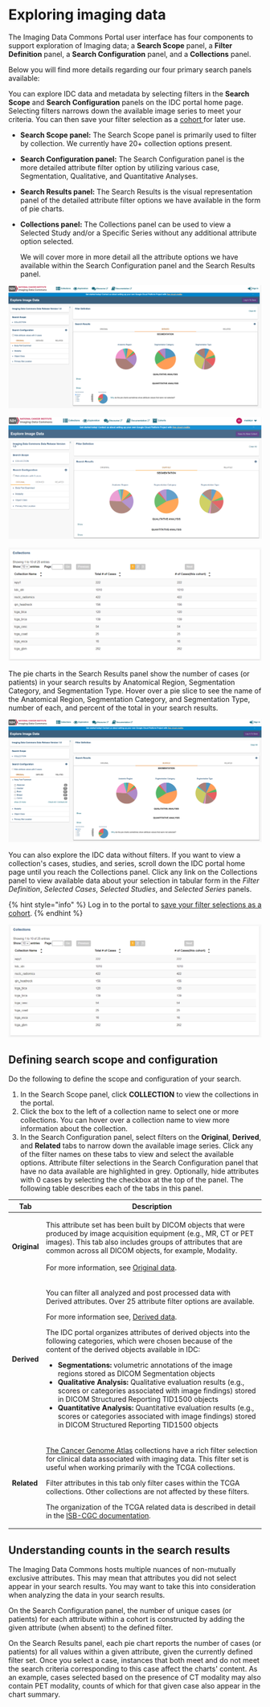 # Exploring imaging data

The Imaging Data Commons Portal user interface has four components to support exploration of Imaging data; a **Search Scope** panel, a **Filter Definition** panel, a **Search Configuration** panel, and a **Collections** panel.

Below you will find more details regarding our four primary search panels available:

You can explore IDC data and metadata by selecting filters in the **Search Scope** and **Search Configuration** panels on the IDC portal home page. Selecting filters narrows down the available image series to meet your criteria. You can then save your filter selection as a [cohort ](./#understanding-cohorts)for later use.

* **Search Scope panel:** The Search Scope panel is primarily used to filter by collection. We currently have 20+ collection options present.
* **Search Configuration panel:** The Search Configuration panel is the more detailed attribute filter option by utilizing various case, Segmentation, Qualitative, and Quantitative Analyses.
* **Search Results panel:** The Search Results is the visual representation panel of the detailed attribute filter options we have available in the form of pie charts.
*   **Collections panel:** The Collections panel can be used to view a Selected Study and/or a Specific Series without any additional attribute option selected.

    We will cover more in more detail all the attribute options we have available within the Search Configuration panel and the Search Results panel.

![Search Scope, Search Configuration, and Search Results panels](../../.gitbook/assets/screen-shot-2021-03-02-at-9.09.49-am.png)

![Search Scope, Search Configuration, Filter Definition, and Search Results Panels](../../.gitbook/assets/explore-page.png)

![Collections panel](../../.gitbook/assets/collections.png)

The pie charts in the Search Results panel show the number of cases (or patients) in your search results by Anatomical Region, Segmentation Category, and Segmentation Type. Hover over a pie slice to see the name of the Anatomical Region, Segmentation Category, and Segmentation Type, number of each, and percent of the total in your search results.

![](../../.gitbook/assets/screen-shot-2021-03-02-at-9.10.29-am.png)

You can also explore the IDC data without filters. If you want to view a collection's cases, studies, and series, scroll down the IDC portal home page until you reach the Collections panel. Click any link on the Collections panel to view available data about your selection in tabular form in the _Filter Definition_, _Selected Cases_, _Selected Studies_, and _Selected Series_ panels.

{% hint style="info" %}
Log in to the portal to [save your filter selections as a cohort](./#creating-a-cohort).
{% endhint %}

![Collections Panel](<../../.gitbook/assets/collections-panelv2 (2) (2) (2) (2) (2) (4) (4) (4) (2) (4) (4) (1) (1) (1) (1) (1) (1) (1) (5).png>)

## **Defining search scope and configuration**

Do the following to define the scope and configuration of your search.

1. In the Search Scope panel, click **COLLECTION** to view the collections in the portal.
2. Click the box to the left of a collection name to select one or more collections. You can hover over a collection name to view more information about the collection.
3. In the Search Configuration panel, select filters on the **Original**, **Derived**, and **Related** tabs to narrow down the available image series. Click any of the filter names on these tabs to view and select the available options. Attribute filter selections in the Search Configuration panel that have no data available are highlighted in grey. Optionally, hide attributes with 0 cases by selecting the checkbox at the top of the panel. The following table describes each of the tabs in this panel.

| Tab          | Description                                                                                                                                                                                                                                                                                                                                                                                                                                                                                                                                                                                                                                                                                                                                                                                                                                                                                                                                    |
| ------------ | ---------------------------------------------------------------------------------------------------------------------------------------------------------------------------------------------------------------------------------------------------------------------------------------------------------------------------------------------------------------------------------------------------------------------------------------------------------------------------------------------------------------------------------------------------------------------------------------------------------------------------------------------------------------------------------------------------------------------------------------------------------------------------------------------------------------------------------------------------------------------------------------------------------------------------------------------- |
| **Original** | <p>This attribute set has been built by DICOM objects that were produced by image acquisition equipment (e.g., MR, CT or PET images). This tab also includes groups of attributes that are common across all DICOM objects, for example, Modality.<br><br>For more information, see <a href="../../dicom/original-vs-derived-objects.md">Original data</a>.</p>                                                                                                                                                                                                                                                                                                                                                                                                                                                                                                                                                                                |
| **Derived**  | <p>You can filter all analyzed and post processed data with Derived attributes. Over 25 attribute filter options are available.</p><p>For more information see, <a href="../../dicom/derived-objects.md">Derived data</a>.</p><p>The IDC portal organizes attributes of derived objects into the following categories, which were chosen because of the content of the derived objects available in IDC:</p><ul><li><strong>Segmentations:</strong> volumetric annotations of the image regions stored as DICOM Segmentation objects</li><li><strong>Qualitative Analysis:</strong> Qualitative evaluation results (e.g., scores or categories associated with image findings) stored in DICOM Structured Reporting TID1500 objects</li><li><strong>Quantitative Analysis:</strong> Quantitative evaluation results (e.g., scores or categories associated with image findings) stored in DICOM Structured Reporting TID1500 objects</li></ul> |
| **Related**  | <p><a href="https://www.cancer.gov/about-nci/organization/ccg/research/structural-genomics/tcga">The Cancer Genome Atlas</a> collections have a rich filter selection for clinical data associated with imaging data. This filter set is useful when working primarily with the TCGA collections.</p><p>Filter attributes in this tab only filter cases within the TCGA collections. Other collections are not affected by these filters.</p><p>The organization of the TCGA related data is described in detail in the <a href="https://isb-cancer-genomics-cloud.readthedocs.io/en/latest/sections/BigQuery/ISBCGC-BQ-Projects.html">ISB-CGC documentation</a>.</p>                                                                                                                                                                                                                                                                          |

## Understanding counts in the search results

The Imaging Data Commons hosts multiple nuances of non-mutually exclusive attributes. This may mean that attributes you did not select appear in your search results. You may want to take this into consideration when analyzing the data in your search results.

On the Search Configuration panel, the number of unique cases (or patients) for each attribute within a cohort is constructed by adding the given attribute (when absent) to the defined filter.

On the Search Results panel, each pie chart reports the number of cases (or patients) for all values within a given attribute, given the currently defined filter set. Once you select a case, instances that both meet and do not meet the search criteria corresponding to this case affect the charts' content. As an example, cases selected based on the presence of CT modality may also contain PET modality, counts of which for that given case also appear in the chart summary.
